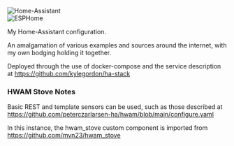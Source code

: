 ![Home-Assistant](https://github.com/kylegordon/home-assistant-config/actions/workflows/main.yaml/badge.svg)  
![ESPHome](https://github.com/kylegordon/home-assistant-config/actions/workflows/esphome-parallel.yaml/badge.svg)


My Home-Assistant configuration.

An amalgamation of various examples and sources around the internet, with my own bodging holding it together.

Deployed through the use of docker-compose and the service description at https://github.com/kylegordon/ha-stack


### HWAM Stove Notes

Basic REST and template sensors can be used, such as those described at https://github.com/peterczarlarsen-ha/hwam/blob/main/configure.yaml

In this instance, the hwam_stove custom component is imported from https://github.com/mvn23/hwam_stove